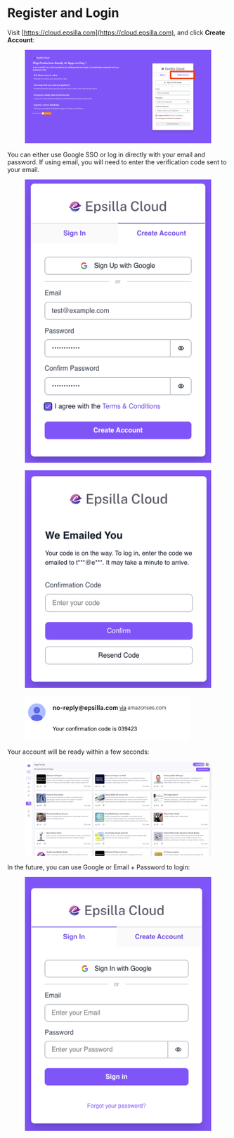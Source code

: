 # Register and Login

Visit [https://cloud.epsilla.com](https://cloud.epsilla.com), and click **Create Account**:

<figure><img src="../.gitbook/assets/Screenshot 2024-09-20 at 8.47.28 AM (1).png" alt=""><figcaption></figcaption></figure>

You can either use Google SSO or log in directly with your email and password. If using email, you will need to enter the verification code sent to your email.

<figure><img src="../.gitbook/assets/Screenshot 2024-09-20 at 8.51.38 AM.png" alt=""><figcaption></figcaption></figure>

<figure><img src="../.gitbook/assets/Screenshot 2024-09-20 at 8.51.47 AM.png" alt=""><figcaption></figcaption></figure>

<figure><img src="../.gitbook/assets/Screenshot 2024-09-20 at 8.52.04 AM.png" alt=""><figcaption></figcaption></figure>

Your account will be ready within a few seconds:

<figure><img src="../.gitbook/assets/Screenshot 2024-09-20 at 8.56.12 AM.png" alt=""><figcaption></figcaption></figure>

In the future, you can use Google or Email + Password to login:

<figure><img src="../.gitbook/assets/Screenshot 2024-09-20 at 8.57.49 AM.png" alt=""><figcaption></figcaption></figure>
